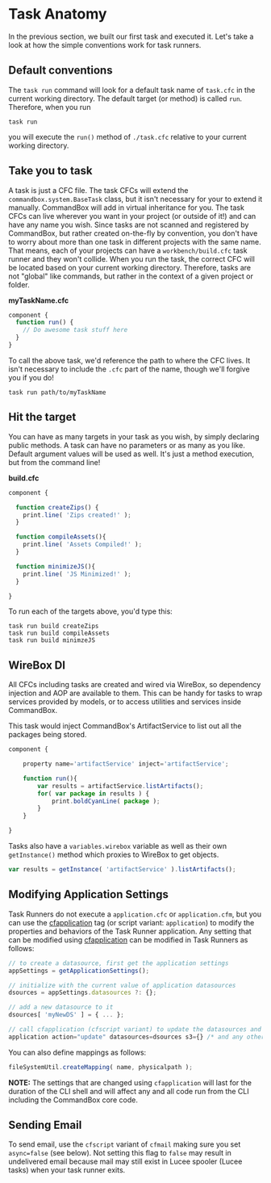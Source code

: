 # Task Anatomy

In the previous section, we built our first task and executed it. Let's take a look at how the simple conventions work for task runners.

## Default conventions

The `task run` command will look for a default task name of `task.cfc` in the current working directory. The default target \(or method\) is called `run`. Therefore, when you run

```text
task run
```

you will execute the `run()` method of `./task.cfc` relative to your current working directory.

## Take you to task

A task is just a CFC file. The task CFCs will extend the `commandbox.system.BaseTask` class, but it isn't necessary for your to extend it manually. CommandBox will add in virtual inheritance for you. The task CFCs can live wherever you want in your project \(or outside of it!\) and can have any name you wish. Since tasks are not scanned and registered by CommandBox, but rather created on-the-fly by convention, you don't have to worry about more than one task in different projects with the same name. That means, each of your projects can have a `workbench/build.cfc` task runner and they won't collide. When you run the task, the correct CFC will be located based on your current working directory. Therefore, tasks are not "global" like commands, but rather in the context of a given project or folder.

**myTaskName.cfc**

```javascript
component {
  function run() {
    // Do awesome task stuff here
  }
}
```

To call the above task, we'd reference the path to where the CFC lives. It isn't necessary to include the `.cfc` part of the name, though we'll forgive you if you do!

```text
task run path/to/myTaskName
```

## Hit the target

You can have as many targets in your task as you wish, by simply declaring public methods. A task can have no parameters or as many as you like. Default argument values will be used as well. It's just a method execution, but from the command line!

**build.cfc**

```javascript
component {

  function createZips() {
    print.line( 'Zips created!' );
  }

  function compileAssets(){
    print.line( 'Assets Compiled!' );
  }

  function minimizeJS(){
    print.line( 'JS Minimized!' );
  }

}
```

To run each of the targets above, you'd type this:

```text
task run build createZips
task run build compileAssets
task run build minimzeJS
```

## WireBox DI

All CFCs including tasks are created and wired via WireBox, so dependency injection and AOP are available to them. This can be handy for tasks to wrap services provided by models, or to access utilities and services inside CommandBox.

This task would inject CommandBox's ArtifactService to list out all the packages being stored.

```javascript
component {

    property name='artifactService' inject='artifactService';

    function run(){
        var results = artifactService.listArtifacts();
        for( var package in results ) {
            print.boldCyanLine( package );
        }
    }

}
```

Tasks also have a `variables.wirebox` variable as well as their own `getInstance()` method which proxies to WireBox to get objects.

```javascript
var results = getInstance( 'artifactService' ).listArtifacts();
```

## Modifying Application Settings

Task Runners do not execute a `application.cfc` or `application.cfm`, but you can use the [cfapplication](https://docs.lucee.org/reference/tags/application.html) tag \(or script variant: `application`\) to modify the properties and behaviors of the Task Runner application. Any setting that can be modified using [cfapplication](https://docs.lucee.org/reference/tags/application.html) can be modified in Task Runners as follows:

```javascript
// to create a datasource, first get the application settings
appSettings = getApplicationSettings();

// initialize with the current value of application datasources
dsources = appSettings.datasources ?: {};

// add a new datasource to it
dsources[ 'myNewDS' ] = { ... };

// call cfapplication (cfscript variant) to update the datasources and set AWS S3 credentials
application action="update" datasources=dsources s3={} /* and any other settings */ ;
```

You can also define mappings as follows:

```javascript
fileSystemUtil.createMapping( name, physicalpath );
```

**NOTE:** The settings that are changed using `cfapplication` will last for the duration of the CLI shell and will affect any and all code run from the CLI including the CommandBox core code.

## Sending Email

To send email, use the `cfscript` variant of `cfmail` making sure you set `async=false` \(see below\). Not setting this flag to `false` may result in undelivered email because mail may still exist in Lucee spooler \(Lucee tasks\) when your task runner exits.




